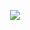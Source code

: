 <p align="center" width="100%">
    <img src="https://i.postimg.cc/SxjR6yps/IMG-5119.gif">
    
</p>
